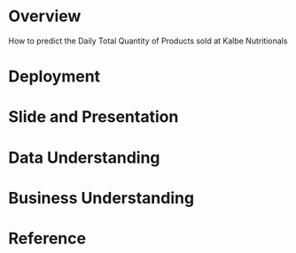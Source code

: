 # Overview
How to predict the Daily Total Quantity of Products sold at Kalbe Nutritionals

# Deployment

# Slide and Presentation

# Data Understanding

# Business Understanding

# Reference
